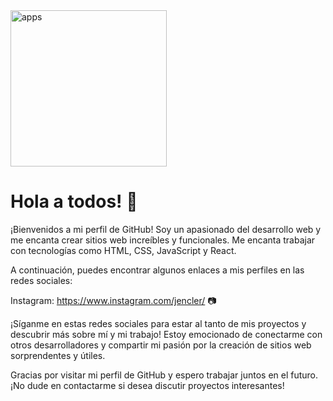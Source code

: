 <img alt="apps" src="https://lh3.googleusercontent.com/PdqSkrgVo19Nxnm2V8RGroEHaF486Saq7EE1jKgU46tgkZCEPexv2B6OwAVq1JDMK3_BwCTbG2AAPUmqP_OKuttzhwbffuN3N6eCLAAl_RBisyC6m3dHXXvAUHMrf2M8OYOjoM0XFrFwh2mQewO0Qlk_0JNCUKwWT5GEAAS8IKkqGVgm0YMbVHnGvp7rlv1Lkj7kaH79GWWY6qUilOe3pupFUqQqqguUZ9ihjb4YANwO8UAGuHparwVxF-0Uzh1TvB5H7CU2ye4Q6OAb2PN7vWfAdNUF1kstEEQFzOgR9qz7YyKNzrCJApfgb7YaHfXzZhXXRwmL9YY2D0PQ9ZG0yPuVYNZHBeaBB_qxHwY2_bLafHX4dbUfRBOO3GGd6CZ_Hu7zqAkWjFRXYJzTvM5GN1CXLck2gQfLP_qlnvvrQthIkO1HgwHCrjvEnMP5fznlEW9HcXtz3tdalNxrMbCELQdoKsZjbk3po7Rq-1Z9qi6neIcISEjhjD4ik2eg9_AmyzIWQXrsdQfYAaGA5aYclT0B7FTN78M4Akvml8N7cZlnbG9UScGNLOpG6JiJAuL91eAeJF8Gmco9dRoxtvuSEFZ2W_Xrw-wO7GXwA9Y3j75Of8bG1w4J1stS5wwkYe4iLwQBWxENa-drJxF33hlJ0ddZrCC8ZtQpH3ycTrnWOkLD43MwRJ0aBzwwIpJ0LB-52kiYe_9JzYxF05kiBb9ZqvuPrvQtoz3-0bRDJY5ORbhKse8bMANLARHNmdy_kO8NwwR7HPqsm3VlBMxRaK0DpZQJ55inSg8c9LMkjPGMUIhQeOucf9stEJqe4_xOWqUMf-edRNjwssAXmPTaPMOXAsOdRBuyXYNd9J-Agk4XkXBw4Ez6MCAIzcNbwgJ_-VSl9vThdz7j7swqPZOBnYPMU26ZfkE3jCOv2m21-NLi6IC6DKNQARoJ1za8HSHB0Ebz-A_uigi5LgTeWk2TM4oZDgdJCekqJMvhQSrL6HYkG1u4Y2n7Q17HKQ8=w995-h995-s-no?authuser=0" width="250" />

# Hola a todos! 👋 



¡Bienvenidos a mi perfil de GitHub! Soy un apasionado del desarrollo web y me encanta crear sitios web increíbles y funcionales. Me encanta trabajar con tecnologías como HTML, CSS, JavaScript y React.

A continuación, puedes encontrar algunos enlaces a mis perfiles en las redes sociales:

Instagram: https://www.instagram.com/jencler/ 📷

¡Síganme en estas redes sociales para estar al tanto de mis proyectos y descubrir más sobre mí y mi trabajo! Estoy emocionado de conectarme con otros desarrolladores y compartir mi pasión por la creación de sitios web sorprendentes y útiles.

Gracias por visitar mi perfil de GitHub y espero trabajar juntos en el futuro. ¡No dude en contactarme si desea discutir proyectos interesantes!
